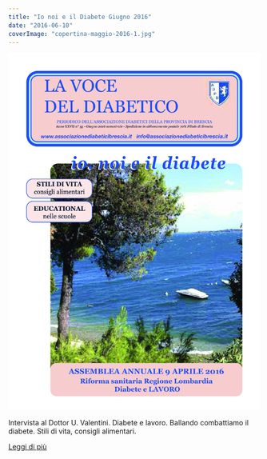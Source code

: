 ```yaml
---
title: "Io noi e il Diabete Giugno 2016"
date: "2016-06-10"
coverImage: "copertina-maggio-2016-1.jpg"
---
```

![](images/copertina-maggio-2016-1.jpg)

Intervista al Dottor U. Valentini. Diabete e lavoro. Ballando combattiamo il diabete. Stili di vita, consigli alimentari.

<div class="link-box"><a href="{{ base_url }}/la-nostra-associazione/la-mission-dellassociazione" class="theme-btn btn-style-two"><span class="btn-title">Leggi di più</span></a></div>

<!-- \[vc\_row equal\_height="yes" content\_placement="middle" css=".vc\_custom\_1560780690544{margin-bottom: -40px !important;}"\]\[vc\_column css=".vc\_custom\_1560780876104{padding-bottom: 40px !important;}" offset="vc\_col-lg-8 vc\_col-md-7 vc\_col-xs-12"\]\[dt\_fancy\_image image\_id="2173" width="300" height="500"\]\[/vc\_column\]\[vc\_column css=".vc\_custom\_1560780882530{padding-bottom: 40px !important;}" offset="vc\_col-lg-4 vc\_col-md-5 vc\_col-xs-12"\]\[ultimate\_heading main\_heading="Io noi e il Diabete Giugno 2016" heading\_tag="h3" alignment="left" sub\_heading\_font\_size="desktop:20px;" sub\_heading\_line\_height="desktop:30px;" el\_class="accent-subtitle-color" main\_heading\_font\_size="desktop:30px;" main\_heading\_line\_height="desktop:40px;" sub\_heading\_margin="margin-bottom:20px;" main\_heading\_style="font-weight:bold;" main\_heading\_margin="margin-bottom:5px;"\]\[/ultimate\_heading\]\[vc\_column\_text css=".vc\_custom\_1572516000832{padding-bottom: 20px !important;}"\]Intervista al Dottor U. Valentini. Diabete e lavoro. Ballando combattiamo il diabete. Stili di vita, consigli alimentari. Educational nelle scuole. Assembla annuale 9 Aprile 2016. Riforma sanitaria Regione Lombardia. Diabete e Lavoro.\[/vc\_column\_text\]\[vc\_column\_text\]

#### [View](http://198.211.122.197/diabetwp/wordpress/wp-content/uploads/2020/01/bassa-LA-VOCE-DEL-DIABETICOgiugno-2016.pdf) | [Download](http://198.211.122.197/diabetwp/wordpress/wp-content/uploads/2020/01/bassa-LA-VOCE-DEL-DIABETICOgiugno-2016.pdf)

\[/vc\_column\_text\]\[/vc\_column\]\[/vc\_row\] -->
